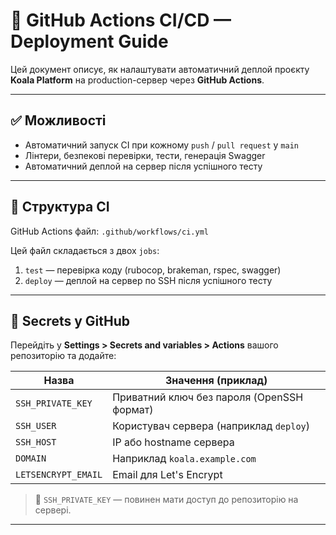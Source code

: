 # 🤖 GitHub Actions CI/CD — Deployment Guide

Цей документ описує, як налаштувати автоматичний деплой проєкту **Koala Platform** на production-сервер через **GitHub Actions**.

---

## ✅ Можливості

- Автоматичний запуск CI при кожному `push` / `pull request` у `main`
- Лінтери, безпекові перевірки, тести, генерація Swagger
- Автоматичний деплой на сервер після успішного тесту

---

## 📂 Структура CI

GitHub Actions файл: 
```.github/workflows/ci.yml```

Цей файл складається з двох `jobs`:

1. `test` — перевірка коду (rubocop, brakeman, rspec, swagger)
2. `deploy` — деплой на сервер по SSH після успішного тесту

---

## 🔐 Secrets у GitHub

Перейдіть у **Settings > Secrets and variables > Actions** вашого репозиторію та додайте:

| Назва              | Значення (приклад)                     |
|--------------------|----------------------------------------|
| `SSH_PRIVATE_KEY`  | Приватний ключ без пароля (OpenSSH формат) |
| `SSH_USER`         | Користувач сервера (наприклад `deploy`) |
| `SSH_HOST`         | IP або hostname сервера                |
| `DOMAIN`           | Наприклад `koala.example.com`          |
| `LETSENCRYPT_EMAIL`| Email для Let's Encrypt                |

> 📌 `SSH_PRIVATE_KEY` — повинен мати доступ до репозиторію на сервері.

---

